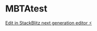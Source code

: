 # MBTAtest

[Edit in StackBlitz next generation editor ⚡️](https://stackblitz.com/~/github.com/nino-0813/MBTAtest)